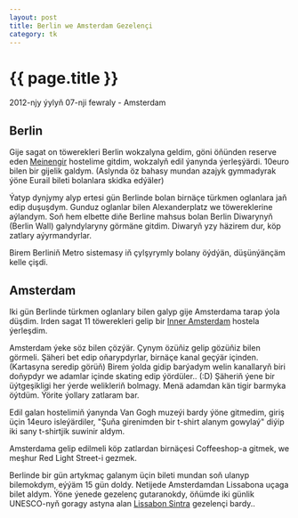 ```yaml
---
layout: post
title: Berlin we Amsterdam Gezelençi
category: tk
---
```


{{ page.title }}
================

<p class="meta">2012-njy ýylyň 07-nji fewraly - Amsterdam</p>

Berlin
-------

Gije sagat on töwerekleri Berlin wokzalyna geldim, göni öňünden reserve eden
[Meinengir](https://www.meininger-hotels.com/en/home/) hostelime gitdim,
wokzalyň edil ýanynda ýerleşýärdi. 10euro bilen bir gijelik galdym. (Aslynda öz
bahasy mundan azajyk gymmadyrak ýöne Eurail bileti bolanlara skidka edýäler)

Ýatyp dynjymy alyp ertesi gün Berlinde bolan birnäçe türkmen oglanlara jaň edip
duşuşdym. Gunduz oglanlar bilen Alexanderplatz we töwereklerine aýlandym. Soň
hem elbette diňe Berline mahsus bolan Berlin Diwarynyň (Berlin Wall)
galyndylaryny görmäne gitdim. Diwaryň yzy häzirem dur, köp zatlary
aýyrmandyrlar.

Birem Berliniň Metro sistemasy iň çylşyrymly bolany öýdýän, düşünýänçäm kelle
çişdi.

Amsterdam
---------

Iki gün Berlinde türkmen oglanlary bilen galyp gije Amsterdama tarap ýola
düşdim. Irden sagat 11 töwerekleri gelip bir [Inner
Amsterdam](http://www.innerhotel.nl/) hostela ýerleşdim.

Amsterdam ýeke söz bilen çözýär. Çynym özüňiz gelip gözüňiz bilen görmeli.
Şäheri bet edip oňarypdyrlar, birnäçe kanal geçýär içinden. (Kartasyna seredip
görüň) Birem ýolda gidip barýadym welin kanallaryň biri doňypdyr we adamlar
içinde skating edip ýördüler.. (:D) Şäheriň ýene bir üýtgeşikligi her ýerde
welikleriň bolmagy.  Menä adamdan kän tigir barmyka öýtdüm. Ýörite ýollary
zatlaram bar.

Edil galan hostelimiň ýanynda Van Gogh muzeýi bardy ýöne gitmedim, giriş üçin
14euro isleýärdiler, "Şuňa girenimden bir t-shirt alanym gowylaý" diýip iki sany
t-shirtjik suwinir aldym.

Amsterdama gelip edilmeli köp zatlardan birnäçesi Coffeeshop-a gitmek, we meşhur
Red Light Street-i gezmek.

Berlinde bir gün artykmaç galanym üçin bileti mundan soň ulanyp bilemokdym,
eýýäm 15 gün doldy. Netijede Amsterdamdan Lissabona uçaga bilet aldym. Ýöne
ýenede gezelenç gutaranokdy, öňümde iki günlik UNESCO-nyň goragy astyna alan
[Lissabon Sintra](http://en.wikipedia.org/wiki/Sintra) gezelençi bardy..
